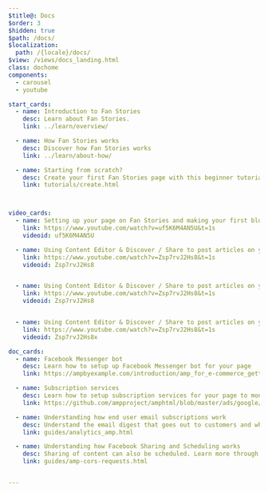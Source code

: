 ```yaml
---
$title@: Docs
$order: 3
$hidden: true
$path: /docs/
$localization:
  path: /{locale}/docs/
$view: /views/docs_landing.html
class: dochome
components:
  - carousel
  - youtube

start_cards:
  - name: Introduction to Fan Stories
    desc: Learn about Fan Stories.
    link: ../learn/overview/

  - name: How Fan Stories works
    desc: Discover how Fan Stories works
    link: ../learn/about-how/

  - name: Starting from scratch?
    desc: Create your first Fan Stories page with this beginner tutorial.
    link: tutorials/create.html



video_cards:
  - name: Setting up your page on Fan Stories and making your first blog post. 
    link: https://www.youtube.com/watch?v=uf5K6M4AN5U&t=1s
    videoid: uf5K6M4AN5U

  - name: Using Content Editor & Discover / Share to post articles on your blog.
    link: https://www.youtube.com/watch?v=Zsp7rvJ2Hs8&t=1s
    videoid: Zsp7rvJ2Hs8


  - name: Using Content Editor & Discover / Share to post articles on your blog.
    link: https://www.youtube.com/watch?v=Zsp7rvJ2Hs8&t=1s
    videoid: Zsp7rvJ2Hs8


  - name: Using Content Editor & Discover / Share to post articles on your blog.
    link: https://www.youtube.com/watch?v=Zsp7rvJ2Hs8&t=1s
    videoid: Zsp7rvJ2Hs8x

doc_cards:
  - name: Facebook Messenger bot
    desc: Learn how to setup up Facebook Messenger bot for your page
    link: https://ampbyexample.com/introduction/amp_for_e-commerce_getting_started/

  - name: Subscription services 
    desc: Learn how to setup subscription services for your page to monetize your content
    link: https://github.com/ampproject/amphtml/blob/master/ads/google/a4a/docs/a4a-readme.md

  - name: Understanding how end user email subscriptions work
    desc: Understand the email digest that goes out to customers and what you can do them to engage more
    link: guides/analytics_amp.html

  - name: Understanding how Facebook Sharing and Scheduling works
    desc: Sharing of content can also be scheduled. Learn more through this interactive tutorial.
    link: guides/amp-cors-requests.html


---
```

